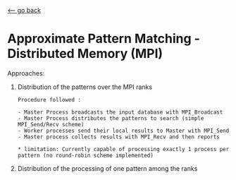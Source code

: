 [<-- go back](https://github.com/linomp/INF560_APM_Final_Project)

# Approximate Pattern Matching - Distributed Memory (MPI)


Approaches:

1. Distribution of the patterns over the MPI ranks
    ```
    Procedure followed :
    
    - Master Process broadcasts the input database with MPI_Broadcast
    - Master Process distributes the patterns to search (simple MPI_Send/Recv scheme)
    - Worker processes send their local results to Master with MPI_Send
    - Master process collects results with MPI_Recv and then reports

    * limitation: Currently capable of processing exactly 1 process per pattern (no round-robin scheme implemented)
    ```

2. Distribution of the processing of one pattern among the ranks